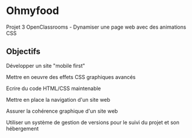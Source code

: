 # Ohmyfood
Projet 3 OpenClassrooms - Dynamiser une page web avec des animations CSS

## Objectifs
Développer un site "mobile first"

Mettre en oeuvre des effets CSS graphiques avancés

Ecrire du code HTML/CSS maintenable

Mettre en place la navigation d'un site web

Assurer la cohérence graphique d'un site web

Utiliser un système de gestion de versions pour le suivi du projet et son hébergement
